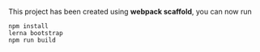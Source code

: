 This project has been created using **webpack scaffold**, you can now run

```
npm install
lerna bootstrap
npm run build
```
